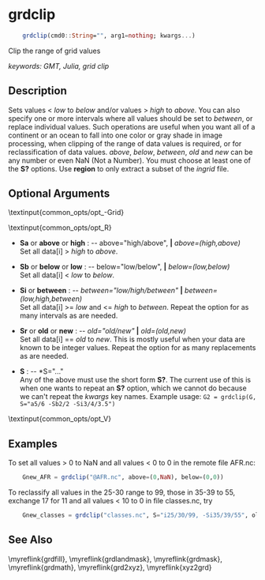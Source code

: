 # grdclip

```julia
	grdclip(cmd0::String="", arg1=nothing; kwargs...)
```

Clip the range of grid values

*keywords: GMT, Julia, grid clip*

Description
-----------

Sets values < *low* to *below* and/or values > *high* to
*above*. You can also specify one or more intervals where all values should be
set to *between*, or replace individual values. Such operations are useful
when you want all of a continent or an ocean to fall
into one color or gray shade in image processing, when clipping of the
range of data values is required, or for reclassification of data values.
*above*, *below*, *between*, *old* and *new* can be any number or even NaN
(Not a Number). You must choose at least one of the **S?** options. Use
**region** to only extract a subset of the *ingrid* file.

Optional Arguments
------------------

\textinput{common_opts/opt_-Grid}

\textinput{common_opts/opt_R}

- **Sa** or **above** or **high** : -- above="high/above", **|** *above=(high,above)*\
    Set all data[i] > *high* to *above*.

- **Sb** or **below** or **low** : -- below="low/below", **|** *below=(low,below)*\
    Set all data[i] < *low* to *below*.

- **Si** or **between** : -- *between="low/high/between"* **|** *between=(low,high,between)*\
    Set all data[i] >= *low* and <= *high* to *between*.
    Repeat the option for as many intervals as are needed.

- **Sr** or **old** or **new** : -- *old="old/new"* **|** *old=(old,new)*\
    Set all data[i] == *old* to *new*. This is mostly useful when your data are known to be integer values.
    Repeat the option for as many replacements as are needed.

- **S** : -- *S="..."\
    Any of the above must use the short form **S?**. The current use of this is when one wants
    to repeat an **S?** option, which we cannot do because we can't repeat the *kwargs* key names.
    Example usage: `G2 = grdclip(G, S="a5/6 -Sb2/2 -Si3/4/3.5")`

\textinput{common_opts/opt_V}

Examples
--------

To set all values > 0 to NaN and all values < 0 to 0 in the remote file AFR.nc:

```julia
    Gnew_AFR = grdclip("@AFR.nc", above=(0,NaN), below=(0,0))
```

To reclassify all values in the 25-30 range to 99, those in 35-39 to 55,
exchange 17 for 11 and all values < 10 to 0 in file classes.nc, try

```julia
    Gnew_classes = grdclip("classes.nc", S="i25/30/99, -Si35/39/55", old=(17,11), between=(10,0))
```

See Also
--------

\myreflink{grdfill},
\myreflink{grdlandmask},
\myreflink{grdmask}, \myreflink{grdmath},
\myreflink{grd2xyz}, \myreflink{xyz2grd}
